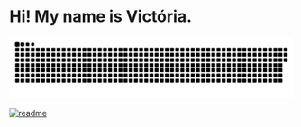 <h1> Hi! My name is Victória. </h1>

 


  

</div>
 
  ![Snake animation](https://github.com/paolachagas/paolachagas/blob/output/github-contribution-grid-snake.svg)
 
</div>
 
[![readme](https://github-readme-stats.vercel.app/api/pin/?username=paolachagas&repo=ELLEN2121&theme=react)](https://github.com/paolachagas/paolachagas)
